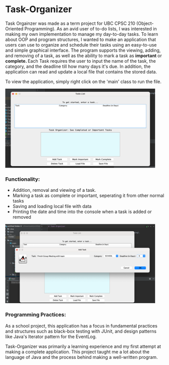 # Task-Organizer

Task Orgainzer was made as a term project for UBC CPSC 210 (Object-Oriented Programming). As an avid user of to-do lists, I was interested in making my own implementation to manage my day-to-day tasks. To learn about OOP and program structures, I wanted to make an application that users can use to organize and schedule their tasks using an easy-to-use and simple graphical interface. The program supports the viewing, adding, and removing of a task, as well as the ability to mark a task as <b> important </b> or <b> complete. </b> Each Task requires the user to input the name of the task, the category, and the deadline till how many days it's due. In addition, the application can read and update a local file that contains the stored data.

To view the application, simply right click on the 'main' class to run the file.

<img src="images/main.png" alt="main_view" width="475" height="250">

### Functionality:

- Addition, removal and viewing of a task.
- Marking a task as complete or important, seperating it from other normal tasks
- Saving and loading local file with data
- Printing the date and time into the console when a task is added or removed

<img src="images/add_task.png" alt="adding_task" width="475" height="250">

### Programming Practices:

As a school project, this application has a focus in fundamental practices and structures such as black-box testing with JUnit, and design patterns like Java's Iterator pattern for the EventLog.

Task-Organizer was primarily a learning experience and my first attempt at making a complete application. This project taught me a lot about the language of Java and the process behind making a well-written program.
